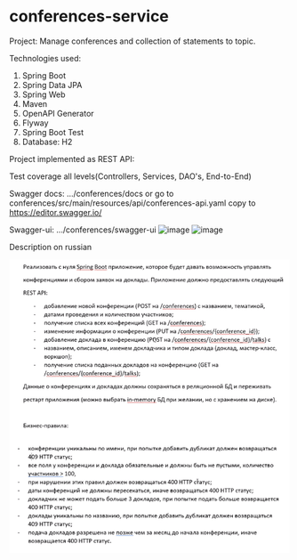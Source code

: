 # conferences-service

Project: Manage conferences and collection of statements to topic.

Technologies used:
1. Spring Boot
2. Spring Data JPA
3. Spring Web
4. Maven
5. OpenAPI Generator
6. Flyway
7. Spring Boot Test
8. Database: H2

Project implemented as REST API:

Test coverage all levels(Controllers, Services, DAO's, End-to-End)

Swagger docs: .../conferences/docs or
go to conferences/src/main/resources/api/conferences-api.yaml copy to https://editor.swagger.io/

Swagger-ui: .../conferences/swagger-ui
![image](https://user-images.githubusercontent.com/36380303/123937240-a1f23f80-d99e-11eb-95f7-b465d1e13450.png)
![image](https://user-images.githubusercontent.com/36380303/123937426-d36b0b00-d99e-11eb-8e15-c5bcbf5e5ec7.png)

Description on russian

![Screenshot](description.png)
